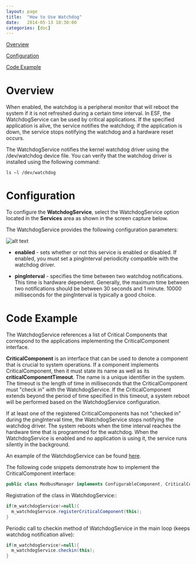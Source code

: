 ```yaml
---
layout: page
title:  "How to Use Watchdog"
date:   2014-05-13 10:30:00
categories: [doc]
---
```


[Overview](#overview_1)

[Configuration](#configuration_1)

[Code Example](#code_example_1)


<span id="overview" class="anchor"><span id="overview_1" class="anchor"></span></span></span>Overview
==========================================================================================================================================

When enabled, the watchdog is a peripheral monitor that will reboot the system if it is not refreshed during a certain time interval. In ESF, the WatchdogService can be used by critical applications. If the specified application is alive, the service notifies the watchdog; if the application is down, the service stops notifying the watchdog and a hardware reset occurs.

The WatchdogService notifies the kernel watchdog driver using the /dev/watchdog device file. You can verify that the watchdog driver is installed using the following command:

```
ls –l /dev/watchdog
```


<span id="configuration" class="anchor"><span id="configuration_1" class="anchor"></span></span>Configuration
==============================================================================================================================================

To configure the **WatchdogService**, select the WatchdogService option located in the **Services** area as shown in the screen capture below.

The WatchdogService provides the following configuration parameters:

![alt text](http://eclipse.github.io/kura/assets/images/watchdog/watchdog.png "Watchdog Configuration")

* **enabled** - sets whether or not this service is enabled or disabled. If enabled, you must set a pingInterval periodicity compatible with the watchdog driver.

* **pingInterval** - specifies the time between two watchdog notifications. This time is hardware dependent. Generally, the maximum time between two notifications should be between 30 seconds and 1 minute. 10000 milliseconds for the pingInterval is typically a good choice.

<span id="code_example" class="anchor"><span id="code_example_1" class="anchor"></span></span>Code Example
==========================================================================================================================================================

The WatchdogService references a list of Critical Components that correspond to the applications implementing the CriticalComponent interface.

**CriticalComponent** is an interface that can be used to denote a component that is crucial to system operations. If a component implements CriticalComponent, then it must state its name as well as its **criticalComponentTimeout**. The name is a unique identifier in the system. The timeout is the length of time in milliseconds that the CriticalComponent must "check in" with the WatchdogService. If the CriticalComponent extends beyond the period of time specified in this timeout, a system reboot will be performed based on the WatchdogService configuration.

If at least one of the registered CriticalComponents has not "checked in" during the pingInterval time, the WatchdogService stops notifying the watchdog driver. The system reboots when the time interval reaches the hardware time that is programmed for the watchdog. When the WatchdogService is enabled and no application is using it, the service runs silently in the background.

An example of the WatchdogService can be found [here](<https://github.com/eurotech/edc-examples/blob/master/com.eurotech.framework.edcdevkit>).

The following code snippets demonstrate how to implement the CriticalComponent interface:

```java
public class ModbusManager implements ConfigurableComponent, CriticalComponent, CloudClientListener
```

Registration of the class in WatchdogService::

```java
if(m_watchdogService!=null){
  m_watchdogService.registerCriticalComponent(this);
}
```

Periodic call to checkin method of WatchdogService in the main loop (keeps watchdog notification alive):

```java
if(m_watchdogService!=null){
  m_watchdogService.checkin(this);
}
```

